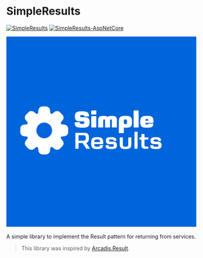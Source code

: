 # SimpleResults

[![SimpleResults](https://img.shields.io/nuget/vpre/SimpleResults?label=SimpleResults%20-%20nuget)](https://www.nuget.org/packages/SimpleResults)
[![SimpleResults-AspNetCore](https://img.shields.io/nuget/vpre/SimpleResults.AspNetCore?label=SimpleResults.AspNetCore%20-%20nuget)](https://www.nuget.org/packages/SimpleResults.AspNetCore)

[![SimpleResults-logo](https://raw.githubusercontent.com/MrDave1999/SimpleResults/master/SimpleResults-logo.png)](https://github.com/MrDave1999/SimpleResults)

A simple library to implement the Result pattern for returning from services.

> This library was inspired by [Arcadis.Result](https://github.com/ardalis/Result).